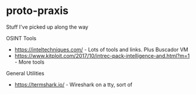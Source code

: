 # proto-praxis
Stuff I've picked up along the way

OSINT Tools

* https://inteltechniques.com/ - Lots of tools and links. Plus Buscador VM
* https://www.kitploit.com/2017/10/intrec-pack-intelligence-and.html?m=1 - More tools


General Utilities

* https://termshark.io/ - Wireshark on a tty, sort of
